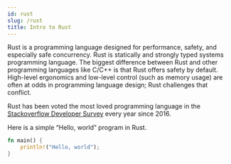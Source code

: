 ```yaml
---
id: rust
slug: /rust
title: Intro to Rust
---
```


Rust is a programming language designed for performance, safety, and especially safe concurrency.
Rust is statically and strongly typed systems programming language.
The biggest difference between Rust and other programming languages like C/C++ is that Rust offers safety by default.
High-level ergonomics and low-level control (such as memory usage) are often at odds in programming language design; Rust challenges that conflict.

Rust has been voted the most loved programming language in the [Stackoverflow Developer Survey](https://insights.stackoverflow.com/survey/2020) every year since 2016.

Here is a simple “Hello, world” program in Rust.

```Rust
fn main() {
    println!("Hello, world");
}
```
